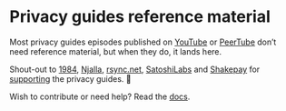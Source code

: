 # Privacy guides reference material

Most privacy guides episodes published on [YouTube](https://www.youtube.com/sunknudsen) or [PeerTube](https://peertube.sunknudsen.com/video-channels/sunknudsen_channel/videos) don’t need reference material, but when they do, it lands here.

Shout-out to [1984](https://www.1984hosting.com/), [Njalla](https://njal.la/), [rsync.net](https://rsync.net/), [SatoshiLabs](https://satoshilabs.com/) and [Shakepay](https://shakepay.com/) for [supporting](https://sunknudsen.com/donate) the privacy guides. 🙌

Wish to contribute or need help? Read the [docs](./docs).
